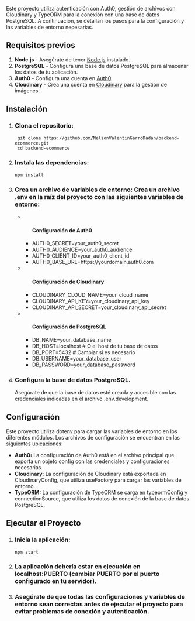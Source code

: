 Este proyecto utiliza autenticación con Auth0, gestión de archivos con Cloudinary y TypeORM para la conexión con una base de datos PostgreSQL. A continuación, se detallan los pasos para la configuración y las variables de entorno necesarias.

## Requisitos previos

1. **Node.js** - Asegúrate de tener [Node.js](https://nodejs.org/) instalado.
2. **PostgreSQL** - Configura una base de datos PostgreSQL para almacenar los datos de tu aplicación.
3. **Auth0** - Configura una cuenta en [Auth0](https://auth0.com/).
4. **Cloudinary** - Crea una cuenta en [Cloudinary](https://cloudinary.com/) para la gestión de imágenes.

## Instalación
<ol>
  <li>
    <h3>Clona el repositorio:</h3>
     <pre><code> git clone https://github.com/NelsonValentinGarroDadan/backend-ecommerce.git
 cd backend-ecommerce</code></pre>
  </li>
  <li>
    <h3>Instala las dependencias:</h3>
    <pre><code>npm install</code></pre>
    
  </li>
  <li>
    <h3><b>Crea un archivo de variables de entorno:</b> Crea un archivo .env en la raíz del proyecto con las siguientes variables de entorno:</h3>
    <ul>  
      <li>
        <ul>
          <h4>Configuración de Auth0</h4> 
        <li>AUTH0_SECRET=your_auth0_secret</li>
        <li>AUTH0_AUDIENCE=your_auth0_audience</li>
        <li>AUTH0_CLIENT_ID=your_auth0_client_id</li>
        <li>AUTH0_BASE_URL=https://yourdomain.auth0.com</li>
        </ul>
      </li>
      <li>
        <ul>
          <h4>Configuración de Cloudinary</h4>
          <li>CLOUDINARY_CLOUD_NAME=your_cloud_name</li>
          <li>CLOUDINARY_API_KEY=your_cloudinary_api_key</li>
          <li>CLOUDINARY_API_SECRET=your_cloudinary_api_secret</li>
        </ul>
      </li>
      <li>
        <ul>
        <h4>Configuración de PostgreSQL</h4> 
        <li>DB_NAME=your_database_name</li>
        <li>DB_HOST=localhost # O el host de tu base de datos</li>
        <li>DB_PORT=5432 # Cambiar si es necesario</li>
        <li>DB_USERNAME=your_database_user</li>
        <li>DB_PASSWORD=your_database_password</li>
        </ul>
      </li>
    </ul>
  </li>


  <li>
    <h3>Configura la base de datos PostgreSQL.</h3>
    Asegúrate de que la base de datos esté creada y accesible con las credenciales indicadas en el archivo .env.development.
  </li>
</ol>

## Configuración
Este proyecto utiliza dotenv para cargar las variables de entorno en los diferentes módulos. Los archivos de configuración se encuentran en las siguientes ubicaciones:
<ul>
  <li>
    <b>Auth0:</b> La configuración de Auth0 está en el archivo principal que exporta un objeto config con las credenciales y configuraciones necesarias.
  </li>
  <li>  
    <b>Cloudinary:</b> La configuración de Cloudinary está exportada en CloudinaryConfig, que utiliza useFactory para cargar las variables de entorno.
  </li>
  <li>
    <b>TypeORM:</b> La configuración de TypeORM se carga en typeormConfig y connectionSource, que utiliza los datos de conexión de la base de datos PostgreSQL.
  </li>
</ul>

## Ejecutar el Proyecto
<ol>
  <li>
    <h3>Inicia la aplicación:</h3>
    <pre><code>npm start</code></pre>
  </li>
  <li>
    <h3>La aplicación debería estar en ejecución en localhost:PUERTO (cambiar PUERTO por el puerto configurado en tu servidor).</h3>
  </li>
  <li>
    <h3>Asegúrate de que todas las configuraciones y variables de entorno sean correctas antes de ejecutar el proyecto para evitar problemas de conexión y autenticación.</h3>
  </li>
</ol>
